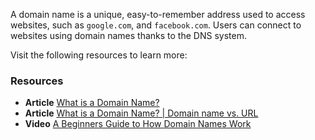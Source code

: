 A domain name is a unique, easy-to-remember address used to access websites, such as `google.com`, and `facebook.com`. Users can connect to websites using domain names thanks to the DNS system.

Visit the following resources to learn more:

### Resources

- **Article** [What is a Domain Name?](https://developer.mozilla.org/en-US/docs/Learn/Common_questions/What_is_a_domain_name)
- **Article** [What is a Domain Name? | Domain name vs. URL](https://www.cloudflare.com/en-gb/learning/dns/glossary/what-is-a-domain-name/)
- **Video** [A Beginners Guide to How Domain Names Work](https://www.youtube.com/watch?v=Y4cRx19nhJk)